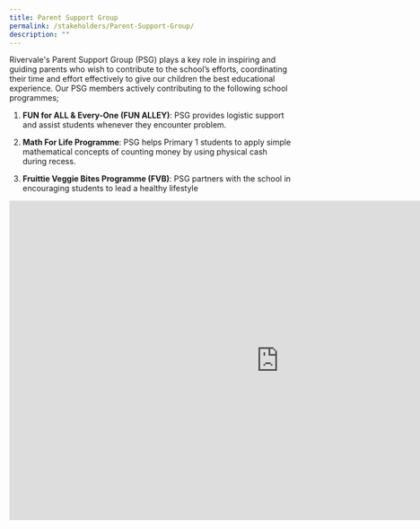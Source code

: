 ```yaml
---
title: Parent Support Group
permalink: /stakeholders/Parent-Support-Group/
description: ""
---
```

Rivervale's Parent Support Group (PSG) plays a key role in inspiring and guiding parents who wish to contribute to the school’s efforts, coordinating their time and effort effectively to give our children the best educational experience. Our PSG members actively contributing to the following school programmes;

1. **FUN for ALL &amp; Every-One (FUN ALLEY)**: PSG provides logistic support and assist students whenever they encounter problem.

2. **Math For Life Programme**: PSG helps Primary 1 students to apply simple mathematical concepts of counting money by using physical cash during recess.

3. **Fruittie Veggie Bites Programme (FVB)**: PSG partners with the school in encouraging students to lead a healthy lifestyle

<iframe allowfullscreen="true" height="569" width="960" frameborder="0" src="https://docs.google.com/presentation/d/e/2PACX-1vSL5OR1EuOy9zA6jl86nKSU4RlBAUGWg4vp0lKDAGaCMo93OqyiJuhKIDvYIGwscEezP8broxzpDUNP/embed?start=false&amp;loop=false&amp;delayms=3000"></iframe>